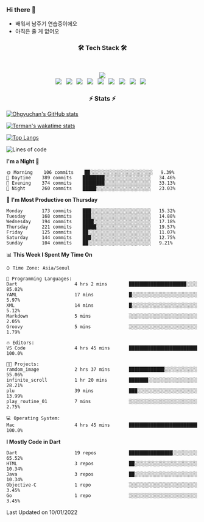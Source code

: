 <!--
**Ohgyuchan/Ohgyuchan** is a ✨ _special_ ✨ repository because its `README.md` (this file) appears on your GitHub profile.

Here are some ideas to get you started:

- 🔭 I’m currently working on ...
- 🌱 I’m currently learning ...
- 👯 I’m looking to collaborate on ...
- 🤔 I’m looking for help with ...
- 💬 Ask me about ...
- 📫 How to reach me: ...
- 😄 Pronouns: ...
- ⚡ Fun fact: ...
-->

### Hi there 👋
  * 배워서 남주기 연습중이에오
  * 아직은 줄 게 없어오



<h3 align="center"><b>🛠 Tech Stack 🛠</b></h3>
</br>

<p align="center">
<a href="https://hits.seeyoufarm.com"><img src="https://hits.seeyoufarm.com/api/count/incr/badge.svg?url=https%3A%2F%2Fgithub.com%2FOhgyuchan&count_bg=%2379C83D&title_bg=%23555555&icon=&icon_color=%23E7E7E7&title=visitors+%F0%9F%99%8C&edge_flat=false"/></a></br>
<img src="https://img.shields.io/badge/HTML5-E34F26?style=flat-square&logo=HTML5&logoColor=white"/></a> &nbsp
<img src="https://img.shields.io/badge/CSS3-1572B6?style=flat-square&logo=CSS3&logoColor=white"/></a> &nbsp
<!-- <img src="https://img.shields.io/badge/JavaScript-F7DF1E?style=flat-square&logo=JavaScript&logoColor=white"/></a> &nbsp -->
<!-- <img src="https://img.shields.io/badge/Node.js-339933?style=flat-square&logo=Node.js&logoColor=white"/></a> &nbsp -->
<img src="https://img.shields.io/badge/Android-3DDC84?style=flat-square&logo=Android&logoColor=white"/></a> &nbsp
<img src="https://img.shields.io/badge/Flutter-02569B?style=flat-square&logo=Flutter&logoColor=white"></a> &nbsp
<img src="https://img.shields.io/badge/Dart-0175C2?style=flat-square&logo=Dart&logoColor=white"></a> &nbsp
<img src="https://img.shields.io/badge/R-0175C2?style=flat-square&logo=R&logoColor=white"></a> &nbsp
<!-- <img src="https://img.shields.io/badge/MongoDB-47A248?style=flat-square&logo=MongoDB&logoColor=white"/></a> &nbsp -->
<!-- <img src="https://img.shields.io/badge/MySQL-4479A1?style=flat-square&logo=MySQL&logoColor=white"/></a> &nbsp -->
<img src="https://img.shields.io/badge/c++-00599C?style=flat-square&logo=c%2B%2B&logoColor=white"/></a> &nbsp 
<img src="https://img.shields.io/badge/github-181717?style=flat-squar&logo=github&logoColor=white"></a> &nbsp 
<img src="https://img.shields.io/badge/linux-FCC624?style=flat-squar&logo=linux&logoColor=black"></a> &nbsp 
<!-- <img src="https://img.shields.io/badge/Amazon AWS-232F3E?style=flat-square&logo=Amazon%20AWS&logoColor=white"/></a> &nbsp </p> -->

<h3 align="center"><b>⚡️ Stats ⚡️</b></h3>


[![Ohgyuchan's GitHub stats](https://github-readme-stats.vercel.app/api?username=Ohgyuchan&count_private=true&show_icons=true&theme=buefy)](https://github.com/Ohgyuchan/github-readme-stats)

[![Terman's wakatime stats](https://github-readme-stats.vercel.app/api/wakatime?username=@TermanOh&theme=buefy)](https://github.com/anuraghazra/github-readme-stats)

[![Top Langs](https://github-readme-stats.vercel.app/api/top-langs/?username=Ohgyuchan&layout=compact&count_private=true&show_icons=true&theme=buefy)](https://github.com/Ohgyuchan/github-readme-stats)
  
<!--START_SECTION:waka-->
![Lines of code](https://img.shields.io/badge/From%20Hello%20World%20I%27ve%20Written-77079%20lines%20of%20code-blue)

**I'm a Night 🦉** 

```text
🌞 Morning    106 commits    ██░░░░░░░░░░░░░░░░░░░░░░░   9.39% 
🌆 Daytime    389 commits    ████████░░░░░░░░░░░░░░░░░   34.46% 
🌃 Evening    374 commits    ████████░░░░░░░░░░░░░░░░░   33.13% 
🌙 Night      260 commits    █████░░░░░░░░░░░░░░░░░░░░   23.03%

```
📅 **I'm Most Productive on Thursday** 

```text
Monday       173 commits    ███░░░░░░░░░░░░░░░░░░░░░░   15.32% 
Tuesday      168 commits    ███░░░░░░░░░░░░░░░░░░░░░░   14.88% 
Wednesday    194 commits    ████░░░░░░░░░░░░░░░░░░░░░   17.18% 
Thursday     221 commits    █████░░░░░░░░░░░░░░░░░░░░   19.57% 
Friday       125 commits    ██░░░░░░░░░░░░░░░░░░░░░░░   11.07% 
Saturday     144 commits    ███░░░░░░░░░░░░░░░░░░░░░░   12.75% 
Sunday       104 commits    ██░░░░░░░░░░░░░░░░░░░░░░░   9.21%

```


📊 **This Week I Spent My Time On** 

```text
⌚︎ Time Zone: Asia/Seoul

💬 Programming Languages: 
Dart                     4 hrs 2 mins        █████████████████████░░░░   85.02% 
YAML                     17 mins             █░░░░░░░░░░░░░░░░░░░░░░░░   5.97% 
XML                      14 mins             █░░░░░░░░░░░░░░░░░░░░░░░░   5.12% 
Markdown                 5 mins              ░░░░░░░░░░░░░░░░░░░░░░░░░   2.05% 
Groovy                   5 mins              ░░░░░░░░░░░░░░░░░░░░░░░░░   1.79%

🔥 Editors: 
VS Code                  4 hrs 45 mins       █████████████████████████   100.0%

🐱‍💻 Projects: 
ramdom_image             2 hrs 37 mins       █████████████░░░░░░░░░░░░   55.06% 
infinite_scroll          1 hr 20 mins        ███████░░░░░░░░░░░░░░░░░░   28.21% 
plu                      39 mins             ███░░░░░░░░░░░░░░░░░░░░░░   13.99% 
play_routine_01          7 mins              ░░░░░░░░░░░░░░░░░░░░░░░░░   2.75%

💻 Operating System: 
Mac                      4 hrs 45 mins       █████████████████████████   100.0%

```

**I Mostly Code in Dart** 

```text
Dart                     19 repos            ████████████████░░░░░░░░░   65.52% 
HTML                     3 repos             ██░░░░░░░░░░░░░░░░░░░░░░░   10.34% 
Java                     3 repos             ██░░░░░░░░░░░░░░░░░░░░░░░   10.34% 
Objective-C              1 repo              ░░░░░░░░░░░░░░░░░░░░░░░░░   3.45% 
Go                       1 repo              ░░░░░░░░░░░░░░░░░░░░░░░░░   3.45%

```



 Last Updated on 10/01/2022
<!--END_SECTION:waka-->


